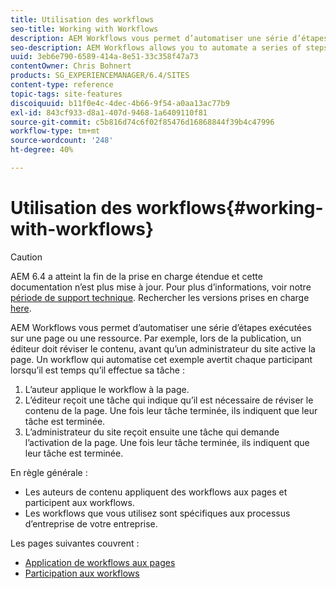 ```yaml
---
title: Utilisation des workflows
seo-title: Working with Workflows
description: AEM Workflows vous permet d’automatiser une série d’étapes exécutées sur une page ou une ressource. Par exemple, lors de la publication, un éditeur doit réviser le contenu, avant qu’un administrateur du site active la page. Un workflow qui automatise cet exemple avertit chaque participant lorsqu’il est temps qu’il effectue sa tâche.
seo-description: AEM Workflows allows you to automate a series of steps that are performed on a page or asset. For example, when publishing, an editor has to review the content - before a site administrator activates the page. A workflow that automates this example notifies each participant when it is time to perform their required work.
uuid: 3eb6e790-6589-414a-8e51-33c358f47a73
contentOwner: Chris Bohnert
products: SG_EXPERIENCEMANAGER/6.4/SITES
content-type: reference
topic-tags: site-features
discoiquuid: b11f0e4c-4dec-4b66-9f54-a0aa13ac77b9
exl-id: 843cf933-d8a1-407d-9468-1a6409110f81
source-git-commit: c5b816d74c6f02f85476d16868844f39b4c47996
workflow-type: tm+mt
source-wordcount: '248'
ht-degree: 40%

---
```


# Utilisation des workflows{#working-with-workflows}

>[!CAUTION]
>
>AEM 6.4 a atteint la fin de la prise en charge étendue et cette documentation n’est plus mise à jour. Pour plus d’informations, voir notre [période de support technique](https://helpx.adobe.com/fr/support/programs/eol-matrix.html). Rechercher les versions prises en charge [here](https://experienceleague.adobe.com/docs/?lang=fr).

AEM Workflows vous permet d’automatiser une série d’étapes exécutées sur une page ou une ressource. Par exemple, lors de la publication, un éditeur doit réviser le contenu, avant qu’un administrateur du site active la page. Un workflow qui automatise cet exemple avertit chaque participant lorsqu’il est temps qu’il effectue sa tâche :

1. L’auteur applique le workflow à la page.
1. L’éditeur reçoit une tâche qui indique qu’il est nécessaire de réviser le contenu de la page. Une fois leur tâche terminée, ils indiquent que leur tâche est terminée.
1. L’administrateur du site reçoit ensuite une tâche qui demande l’activation de la page. Une fois leur tâche terminée, ils indiquent que leur tâche est terminée.

En règle générale :

* Les auteurs de contenu appliquent des workflows aux pages et participent aux workflows.
* Les workflows que vous utilisez sont spécifiques aux processus d’entreprise de votre entreprise.

Les pages suivantes couvrent :

* [Application de workflows aux pages](/help/sites-classic-ui-authoring/classic-workflows-applying.md)
* [Participation aux workflows](/help/sites-classic-ui-authoring/classic-workflows-participating.md)
